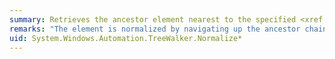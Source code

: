 ```yaml
---
summary: Retrieves the ancestor element nearest to the specified <xref href="System.Windows.Automation.AutomationElement"></xref> in the tree view used by this instance of <xref href="System.Windows.Automation.TreeWalker"></xref>.
remarks: "The element is normalized by navigating up the ancestor chain in the tree until an element that satisfies the view condition for the <xref:System.Windows.Automation.TreeWalker> object is reached. If the root element is reached, the root element is returned even if it does not satisfy the view condition.  \n  \n This method is useful for applications that obtain references to [!INCLUDE[TLA2#tla_uiautomation](~/includes/tla2sharptla-uiautomation-md.md)] elements by hit-testing. The application might want to work only with specific types of elements, and can use <xref:System.Windows.Automation.TreeWalker.Normalize%2A> to make sure that no matter what element is initially retrieved (for example, when a scroll bar gets the input focus), only the element of interest (such as a content element) is ultimately retrieved."
uid: System.Windows.Automation.TreeWalker.Normalize*
---
```

